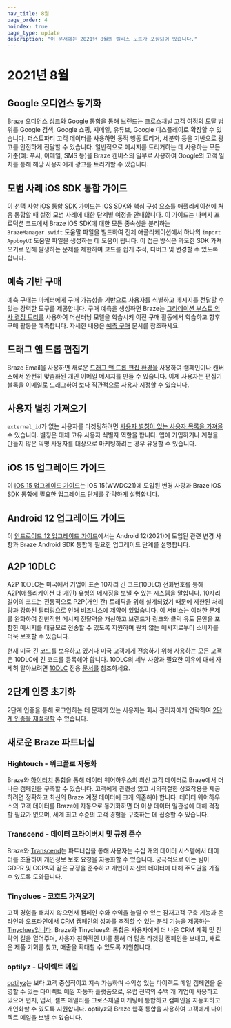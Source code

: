 ```yaml
---
nav_title: 8월
page_order: 4
noindex: true
page_type: update
description: "이 문서에는 2021년 8월의 릴리스 노트가 포함되어 있습니다."
---
```


# 2021년 8월

## Google 오디언스 동기화

Braze [오디언스 싱크와 Google]({{site.baseurl}}/partners/canvas_steps/google_audience_sync/) 통합을 통해 브랜드는 크로스채널 고객 여정의 도달 범위를 Google 검색, Google 쇼핑, 지메일, 유튜브, Google 디스플레이로 확장할 수 있습니다. 퍼스트파티 고객 데이터를 사용하면 동적 행동 트리거, 세분화 등을 기반으로 광고를 안전하게 전달할 수 있습니다. 일반적으로 메시지를 트리거하는 데 사용하는 모든 기준(예: 푸시, 이메일, SMS 등)을 Braze 캔버스의 일부로 사용하여 Google의 고객 일치를 통해 해당 사용자에게 광고를 트리거할 수 있습니다.

## 모범 사례 iOS SDK 통합 가이드

이 선택 사항 [iOS 통합 SDK 가이드]({{site.baseurl}}/developer_guide/platform_integration_guides/swift/initial_sdk_setup/overviewios_sdk_integration/)는 iOS SDK와 핵심 구성 요소를 애플리케이션에 처음 통합할 때 설정 모범 사례에 대한 단계별 여정을 안내합니다. 이 가이드는 나머지 프로덕션 코드에서 Braze iOS SDK에 대한 모든 종속성을 분리하는 `BrazeManager.swift` 도움말 파일을 빌드하여 전체 애플리케이션에서 하나의 `import AppboyUI` 도움말 파일을 생성하는 데 도움이 됩니다. 이 접근 방식은 과도한 SDK 가져오기로 인해 발생하는 문제를 제한하여 코드를 쉽게 추적, 디버그 및 변경할 수 있도록 합니다. 

## 예측 기반 구매

예측 구매는 마케터에게 구매 가능성을 기반으로 사용자를 식별하고 메시지를 전달할 수 있는 강력한 도구를 제공합니다. 구매 예측을 생성하면 Braze는 [그라데이션 부스트 의사 결정 트리를](https://en.wikipedia.org/wiki/Gradient_boosting) 사용하여 머신러닝 모델을 학습시켜 이전 구매 활동에서 학습하고 향후 구매 활동을 예측합니다. 자세한 내용은 [예측 구매]({{site.baseurl}}/user_guide/predictive_suite/predictive_purchases/) 문서를 참조하세요. 

## 드래그 앤 드롭 편집기

Braze Email을 사용하면 새로운 [드래그 앤 드롭 편집 환경을]({{site.baseurl}}/user_guide/message_building_by_channel/email/drag_and_drop/overview/) 사용하여 캠페인이나 캔버스에서 완전히 맞춤화된 개인 이메일 메시지를 만들 수 있습니다. 이제 사용자는 편집기 블록을 이메일로 드래그하여 보다 직관적으로 사용자 지정할 수 있습니다. 

## 사용자 별칭 가져오기

`external_id`가 없는 사용자를 타겟팅하려면 [사용자 별칭이 있는 사용자 목록을 가져올]({{site.baseurl}}/user_guide/data_and_analytics/user_data_collection/user_import/#import-with-user-alias) 수 있습니다. 별칭은 대체 고유 사용자 식별자 역할을 합니다. 앱에 가입하거나 계정을 만들지 않은 익명 사용자를 대상으로 마케팅하려는 경우 유용할 수 있습니다. 

## iOS 15 업그레이드 가이드

이 [iOS 15 업그레이드 가이드]({{site.baseurl}}/developer_guide/platform_integration_guides/ios/ios_15/)는 iOS 15(WWDC21)에 도입된 변경 사항과 Braze iOS SDK 통합에 필요한 업그레이드 단계를 간략하게 설명합니다.

## Android 12 업그레이드 가이드

이 [안드로이드 12 업그레이드 가이드]({{site.baseurl}}/developer_guide/platform_integration_guides/android/android_12/)에서는 Android 12(2021)에 도입된 관련 변경 사항과 Braze Android SDK 통합에 필요한 업그레이드 단계를 설명합니다.

## A2P 10DLC

A2P 10DLC는 미국에서 기업이 표준 10자리 긴 코드(10DLC) 전화번호를 통해 A2P(애플리케이션 대 개인) 유형의 메시징을 보낼 수 있는 시스템을 말합니다. 10자리 길이의 코드는 전통적으로 P2P(개인 간) 트래픽을 위해 설계되었기 때문에 제한된 처리량과 강화된 필터링으로 인해 비즈니스에 제약이 있었습니다. 이 서비스는 이러한 문제를 완화하여 전반적인 메시지 전달력을 개선하고 브랜드가 링크와 클릭 유도 문안을 포함한 메시지를 대규모로 전송할 수 있도록 지원하며 원치 않는 메시지로부터 소비자를 더욱 보호할 수 있습니다. 

현재 미국 긴 코드를 보유하고 있거나 미국 고객에게 전송하기 위해 사용하는 모든 고객은 10DLC에 긴 코드를 등록해야 합니다. 10DLC의 세부 사항과 필요한 이유에 대해 자세히 알아보려면 [10DLC]({{site.baseurl}}/user_guide/message_building_by_channel/sms/phone_numbers/10dlc/) 전용 [문서를]({{site.baseurl}}/user_guide/message_building_by_channel/sms/phone_numbers/10dlc/) 참조하세요.

## 2단계 인증 초기화

2단계 인증을 통해 로그인하는 데 문제가 있는 사용자는 회사 관리자에게 연락하여 [2단계 인증을 재설정할]({{site.baseurl}}/user_guide/administrative/app_settings/company_settings/security_settings/#user-authetication-reset) 수 있습니다.

## 새로운 Braze 파트너십

### Hightouch - 워크플로 자동화

Braze와 [하이터치]({{site.baseurl}}/partners/data_and_infrastructure_agility/workflow_automation/hightouch/) 통합을 통해 데이터 웨어하우스의 최신 고객 데이터로 Braze에서 더 나은 캠페인을 구축할 수 있습니다. 고객에게 관련성 있고 시의적절한 상호작용을 제공하려면 정확하고 최신의 Braze 계정 데이터에 크게 의존해야 합니다. 데이터 웨어하우스의 고객 데이터를 Braze에 자동으로 동기화하면 더 이상 데이터 일관성에 대해 걱정할 필요가 없으며, 세계 최고 수준의 고객 경험을 구축하는 데 집중할 수 있습니다.

### Transcend - 데이터 프라이버시 및 규정 준수

Braze와 [Transcend]({{site.baseurl}}/partners/data_and_infrastructure_agility/data_privacy/transcend/)는 파트너십을 통해 사용자는 수십 개의 데이터 시스템에서 데이터를 조율하여 개인정보 보호 요청을 자동화할 수 있습니다. 궁극적으로 이는 팀이 GDPR 및 CCPA와 같은 규정을 준수하고 개인이 자신의 데이터에 대해 주도권을 가질 수 있도록 도와줍니다.

### Tinyclues - 코호트 가져오기

고객 경험을 해치지 않으면서 캠페인 수와 수익을 늘릴 수 있는 잠재고객 구축 기능과 온라인과 오프라인에서 CRM 캠페인의 성과를 추적할 수 있는 분석 기능을 제공하는 [Tinyclues입니다]({{site.baseurl}}/partners/data_and_infrastructure_agility/cohort_import/tinyclues/). Braze와 Tinyclues의 통합은 사용자에게 더 나은 CRM 계획 및 전략의 길을 열어주며, 사용자 친화적인 UI를 통해 더 많은 타겟팅 캠페인을 보내고, 새로운 제품 기회를 찾고, 매출을 확대할 수 있도록 지원합니다.

### optilyz - 다이렉트 메일

[optilyz]({{site.baseurl}}/partners/message_orchestration/additional_channels/direct_mail/optilyz/)는 보다 고객 중심적이고 지속 가능하며 수익성 있는 다이렉트 메일 캠페인을 운영할 수 있는 다이렉트 메일 자동화 플랫폼으로, 유럽 전역의 수백 개 기업이 사용하고 있으며 편지, 엽서, 셀프 메일러를 크로스채널 마케팅에 통합하고 캠페인을 자동화하고 개인화할 수 있도록 지원합니다. optilyz와 Braze 웹훅 통합을 사용하여 고객에게 다이렉트 메일을 보낼 수 있습니다.